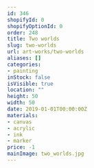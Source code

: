 ```yaml
---
id: 346
shopifyId: 0
shopifyOptionId: 0
order: 248
title: Two worlds
slug: two-worlds
url: art-works/two-worlds
aliases: []
categories:
- painting
inStock: false
isVisible: true
location: ""
height: 50
width: 50
date: 2019-01-01T00:00:00Z
materials:
- canvas
- acrylic
- ink
- marker
price: -1
mainImage: two_worlds.jpg
---
```

